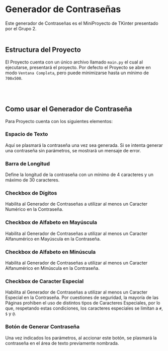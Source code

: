 # Generador de Contraseñas

Este generador de Contraseñas es el MiniProyecto de TKinter presentado por el Grupo 2.
<br>
<br>

## Estructura del Proyecto

El Proyecto cuenta con un único archivo llamado `main.py` el cual al ejecutarse, presentará el proyecto.
Por defecto el Proyecto se abre en modo `Ventana Completa`, pero puede minimizarse hasta un mínimo de `700x500`.

<br>
<br>

## Como usar el Generador de Contraseña

Para Proyecto cuenta con los siguientes elementos:

### Espacio de Texto

Aquí se plasmará la contraseña una vez sea generada. Si se intenta generar una contraseña sin parámetros, se mostrará un mensaje de error.

### Barra de Longitud

Define la longitud de la contraseña con un mínimo de 4 caracteres y un máximo de 30 caracteres.

### Checkbox de Dígitos

Habilita al Generador de Contraseñas a utilizar al menos un Caracter Numérico en la Contraseña.

### Checkbox de Alfabeto en Mayúscula

Habilita al Generador de Contraseñas a utilizar al menos un Caracter Alfanumérico en Mayúscula en la Contraseña.

### Checkbox de Alfabeto en Minúscula

Habilita al Generador de Contraseñas a utilizar al menos un Caracter Alfanumérico en Minúscula en la Contraseña.

### Checkbox de Caracter Especial

Habilita al Generador de Contraseñas a utilizar al menos un Caracter Especial en la Contraseña.
Por cuestiones de seguridad, la mayoría de las Páginas prohiben el uso de distintos tipos de Caracteres Especiales, por lo que, respetando estas condiciones, los caracteres especiales se limitan a `#`, `$` y `@`.

### Botón de Generar Contraseña

Una vez indicados los parámetros, al accionar este botón, se plasmará la contraseña en el área de texto previamente nombrada.
